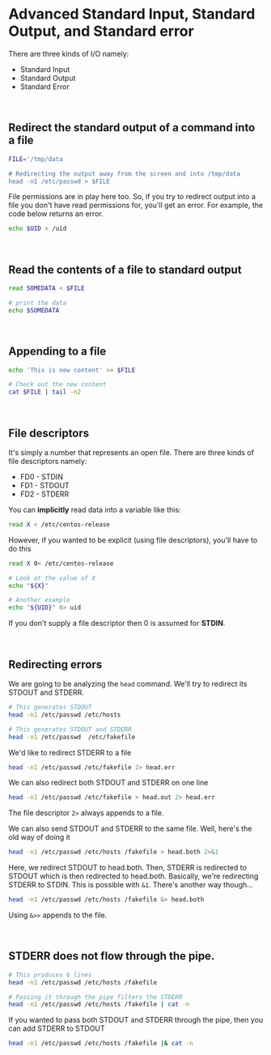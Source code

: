 # Advanced Standard Input, Standard Output, and Standard error

There are three kinds of I/O namely:
- Standard Input
- Standard Output
- Standard Error

<br/>

## Redirect the standard output of a command into a file

```bash
FILE='/tmp/data

# Redirecting the output away from the screen and into /tmp/data
head -n1 /etc/passwd > $FILE
```


File permissions are in play here too. So, if you try to redirect output into a file you don't have read permissions for, you'll get an error. For example, the code below returns an error.

```bash
echo $UID > /uid
```

<br/>

## Read the contents of a file to standard output
```bash
read SOMEDATA < $FILE

# print the data
echo $SOMEDATA
```

<br/>

## Appending to a file
```bash
echo 'This is new content' >> $FILE

# Check out the new content
cat $FILE | tail -n2
```

<br/>

## File descriptors
It's simply a number that represents an open file. There are three kinds of file descriptors namely:
- FD0 - STDIN
- FD1 - STDOUT
- FD2 - STDERR


You can **implicitly** read data into a variable like this:
```bash
read X < /etc/centos-release
```
However, if you wanted to be explicit (using file descriptors), you'll have to do this
```bash
read X 0< /etc/centos-release

# Look at the value of X
echo "${X}"

# Another example
echo "${UID}" 0> uid

```
If you don't supply a file descriptor then 0 is assumed for **STDIN**.


<br/>

## Redirecting errors
We are going to be analyzing the ```head``` command. We'll try to redirect its STDOUT and STDERR.

```bash
# This generates STDOUT
head -n1 /etc/passwd /etc/hosts

# This generates STDOUT and STDERR
head -n1 /etc/passwd  /etc/fakefile
```

We'd like to redirect STDERR to a file
```bash
head -n1 /etc/passwd /etc/fakefile 2> head.err
```

We can also redirect both STDOUT and STDERR on one line
```bash
head -n1 /etc/passwd /etc/fakefile > head.out 2> head.err
```

The file descriptor ```2>``` always appends to a file.

We can also send STDOUT and STDERR to the same file. Well, here's the old way of doing it
```bash
head -n1 /etc/passwd /etc/hosts /fakefile > head.both 2>&1
```
Here, we redirect STDOUT to head.both. Then, STDERR is redirected to STDOUT which is then redirected to head.both. Basically, we're redirecting STDERR to STDIN. This is possible with ```&1```. There's another way though...

```bash
head -n1 /etc/passwd /etc/hosts /fakefile &> head.both
```
Using ```&>>``` appends to the file.


<br/>

## STDERR does not flow through the pipe.
```bash
# This produces 6 lines
head -n1 /etc/passwd /etc/hosts /fakefile

# Passing it through the pipe filters the STDERR
head -n1 /etc/passwd /etc/hosts /fakefile | cat -n
```

If you wanted to pass both STDOUT and STDERR through the pipe, then you can add STDERR to STDOUT
```bash
head -n1 /etc/passwd /etc/hosts /fakefile |& cat -n
```

